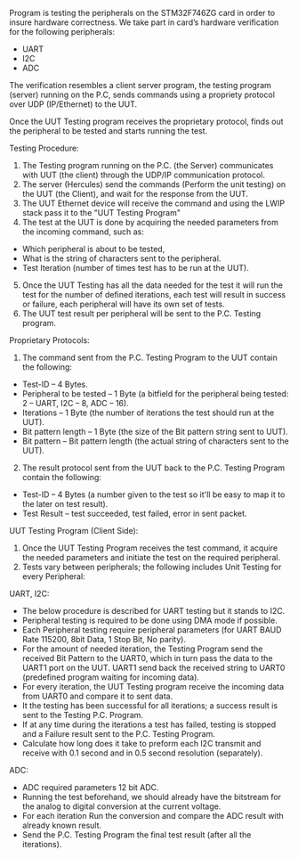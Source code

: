 Program is testing the peripherals on the STM32F746ZG card in order to insure hardware correctness.
We take part in card’s hardware verification for
the following peripherals:
* UART
* I2C
* ADC

The verification resembles a client server program, the testing program
(server) running on the P.C, sends commands using a propriety protocol
over UDP (IP/Ethernet) to the UUT.

Once the UUT Testing program receives the proprietary protocol, finds
out the peripheral to be tested and starts running the test.

Testing Procedure:
  1. The Testing program running on the P.C. (the Server) communicates
with UUT (the client) through the UDP/IP communication protocol.
  2. The server (Hercules) send the commands (Perform the unit testing) on the
UUT (the Client), and wait for the response from the UUT.
  3. The UUT Ethernet device will receive the command and using the
LWIP stack pass it to the "UUT Testing Program"
  4. The test at the UUT is done by acquiring the needed parameters from
the incoming command, such as:
   * Which peripheral is about to be tested,
   * What is the string of characters sent to the peripheral.
   * Test Iteration (number of times test has to be run at the UUT).
  5. Once the UUT Testing has all the data needed for the test it will run
the test for the number of defined iterations, each test will result in
success or failure, each peripheral will have its own set of tests.
  6. The UUT test result per peripheral will be sent to the P.C. Testing
program.

Proprietary Protocols:
1. The command sent from the P.C. Testing Program to the UUT contain the following:
  * Test-ID – 4 Bytes.
  * Peripheral to be tested – 1 Byte (a bitfield for the peripheral
being tested: 2 – UART, I2C – 8, ADC – 16).
  * Iterations – 1 Byte (the number of iterations the test should run
at the UUT).
  * Bit pattern length – 1 Byte (the size of the Bit pattern string
sent to UUT).
  * Bit pattern – Bit pattern length (the actual string of characters
sent to the UUT).
2. The result protocol sent from the UUT back to the P.C. Testing
Program contain the following:
  * Test-ID – 4 Bytes (a number given to the test so it'll be easy to
map it to the later on test result).
  * Test Result – test succeeded, test failed, error in sent packet.


UUT Testing Program (Client Side):
1. Once the UUT Testing Program receives the test command, it
acquire the needed parameters and initiate the test on the required
peripheral.
2. Tests vary between peripherals; the following includes Unit Testing for every Peripheral:

UART, I2C:
* The below procedure is described for UART testing but it
stands to I2C.
* Peripheral testing is required to be done using DMA
mode if possible.
* Each Peripheral testing require peripheral
parameters (for UART BAUD Rate 115200, 8bit Data, 1 Stop Bit, No parity).
* For the amount of needed iteration, the Testing Program
send the received Bit Pattern to the UART0, which
in turn pass the data to the UART1 port on the UUT.
UART1 send back the received string to UART0
(predefined program waiting for incoming data).
* For every iteration, the UUT Testing program
receive the incoming data from UART0 and compare it to
sent data.
* It the testing has been successful for all iterations; a
success result is sent to the Testing P.C. Program.
* If at any time during the iterations a test has failed,
testing is stopped and a Failure result
sent to the P.C. Testing Program.
* Calculate how long does it take to preform each I2C
transmit and receive with 0.1 second and in 0.5 second
resolution (separately).

ADC:
* ADC required parameters 12 bit ADC.
* Running the test beforehand, we should already have the
bitstream for the analog to digital conversion at the
current voltage.
* For each iteration Run the conversion and compare the
ADC result with already known result.
* Send the P.C. Testing Program the final test result (after
all the iterations).



